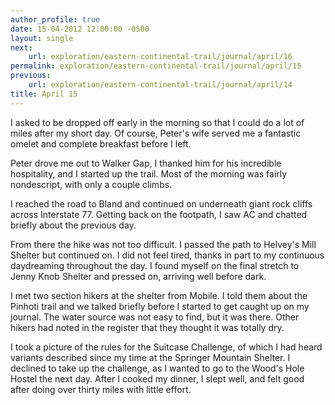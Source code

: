 ```yaml
---
author_profile: true
date: 15-04-2012 12:00:00 -0500
layout: single
next:
    url: exploration/eastern-continental-trail/journal/april/16
permalink: exploration/eastern-continental-trail/journal/april/15
previous:
    url: exploration/eastern-continental-trail/journal/april/14
title: April 15
---
```

I asked to be dropped off early in the morning so that I could do a lot of miles after my short day. Of course, Peter's wife served me a fantastic omelet and complete breakfast before I left.

Peter drove me out to Walker Gap, I thanked him for his incredible hospitality, and I started up the trail. Most of the morning was fairly nondescript, with only a couple climbs.

I reached the road to Bland and continued on underneath giant rock cliffs across Interstate 77. Getting back on the footpath, I saw AC and chatted briefly about the previous day.

From there the hike was not too difficult. I passed the path to Helvey's Mill Shelter but continued on. I did not feel tired, thanks in part to my continuous daydreaming throughout the day. I found myself on the final stretch to Jenny Knob Shelter and pressed on, arriving well before dark.

I met two section hikers at the shelter from Mobile. I told them about the Pinhoti trail and we talked briefly before I started to get caught up on my journal. The water source was not easy to find, but it was there. Other hikers had noted in the register that they thought it was totally dry.

I took a picture of the rules for the Suitcase Challenge, of which I had heard variants described since my time at the Springer Mountain Shelter. I declined to take up the challenge, as I wanted to go to the Wood's Hole Hostel the next day. After I cooked my dinner, I slept well, and felt good after doing over thirty miles with little effort.